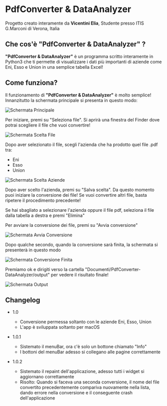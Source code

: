 # PdfConverter & DataAnalyzer

Progetto creato interamente da **Vicentini Elia**, Studente presso ITIS G.Marconi di Verona, Italia

 ## Che cos'è "PdfConverter & DataAnalyzer" ?
 **"PdfConverter & DataAnalyzer"** è un programma scritto interamente in Python3 che ti permette di visualizzare i dati più importanti di aziende come Eni, Esso e Union in una semplice tabella Excel!


## Come funziona?
Il funzionamento di **"PdfConverter & DataAnalyzer"** è molto semplice!
Innanzitutto la schermata principale si presenta in questo modo:

![Schermata Principale](https://lh3.googleusercontent.com/wBJPATUkVc-DOwTXjNGSf_p-ruMj_C_bAS2yrz5uAFMIosFlWaOXICPQcjoiYzJHJYYydYuep-7y "Schermata Principale")

Per iniziare, premi su "Seleziona file". Si aprirà una finestra del Finder dove potrai scegliere il file che vuoi convertire!

![Schermata Scelta File](https://lh3.googleusercontent.com/JwSgf-_GGR0-uYvvCJY7QggIZFnZ0tpllRKxfUIP6hGLlKQ_FaK_rpxiahB3DVnrkCC6bmc96ajs "Schermata Scelta File")

Dopo aver selezionato il file, scegli l'azienda che ha prodotto quel file .pdf tra:

- Eni
- Esso
- Union

![Schermata Scelta Aziende](https://lh3.googleusercontent.com/PJ_XRg6u8VhorWsRTZLTbX04RC2ZJAO97xp4jhR1k6bGMrqL9FClQ4mRwbPRqdVf8BDGWtdiX0Se "Schermata Scelta Aziende")

Dopo aver scelto l'azienda, premi su "Salva scelta". Da questo momento puoi iniziare la conversione dei file!
Se vuoi convertire altri file, basta ripetere il procedimento precedente!

Se hai sbagliato a selezionare l'azienda oppure il file pdf, seleziona il file dalla tabella a destra e premi "Elimina"

Per avviare la conversione dei file, premi su "Avvia conversione"

![Schermata Avvia Conversione](https://lh3.googleusercontent.com/SE0Glf_gXvxBtZpixZISYy82E4C55ehSETN76w2wFvt6rCu9JIAykIYyZTh2gOYtAEmOAH_t3Kb1 "Schermata Avvia Conversione")

Dopo qualche secondo, quando la conversione sarà finita, la schermata si presenterà in questo modo

![Schermata Conversione Finita](https://lh3.googleusercontent.com/VmjkdYgyXDqNKSSSgM-wTZ7ld4jrVRv7pXpV4ULIbbxXq9e_lOxK_WD3drvcBf7YU6jyF96P0eiz "Schermata Conversione Finita")

Premiamo ok e dirigiti verso la cartella "Documenti/PdfConverter-DataAnalyzer/output" per vedere il risultato finale!

![Schermata Output](https://lh3.googleusercontent.com/hfbpduTGQp3iuPHrf-f04K5_V84nOryXGaG3COZDON6SMEyHIHPM1tz9SN9kgWgCa7yee4FbS1XH "Schermata Output")

## Changelog

- 1.0
	+ Conversione permessa soltanto con le aziende Eni, Esso, Union
	+ L'app è sviluppata soltanto per macOS

- 1.0.1
	+ Sistemato il menuBar, ora c'è solo un bottone chiamato "Info"
	+ I bottoni del menuBar adesso si collegano alle pagine correttamente 

- 1.0.2
	- Sistemato il repaint dell'applicazione, adesso tutti i widget si aggiornano correttamente
	- Risolto: Quando si faceva una seconda conversione, il nome del file convertito precedentemente compariva nuovamente nella lista, dando errore nella conversione e il conseguente crash dell'applicazione
